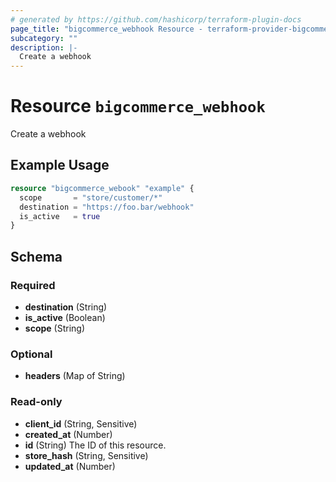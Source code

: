 ```yaml
---
# generated by https://github.com/hashicorp/terraform-plugin-docs
page_title: "bigcommerce_webhook Resource - terraform-provider-bigcommerce"
subcategory: ""
description: |-
  Create a webhook
---
```


# Resource `bigcommerce_webhook`

Create a webhook

## Example Usage

```terraform
resource "bigcommerce_webook" "example" {
  scope       = "store/customer/*"
  destination = "https://foo.bar/webhook"
  is_active   = true
}
```

<!-- schema generated by tfplugindocs -->
## Schema

### Required

- **destination** (String)
- **is_active** (Boolean)
- **scope** (String)

### Optional

- **headers** (Map of String)

### Read-only

- **client_id** (String, Sensitive)
- **created_at** (Number)
- **id** (String) The ID of this resource.
- **store_hash** (String, Sensitive)
- **updated_at** (Number)


